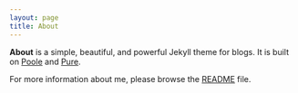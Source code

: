```yaml
---
layout: page
title: About
---
```


**About** is a simple, beautiful, and powerful Jekyll theme for blogs. It is built on [Poole](https://github.com/poole/poole) and [Pure](https://purecss.io/).

For more information about me, please browse the [README](https://github.com/vszhub/not-pure-poole) file.

